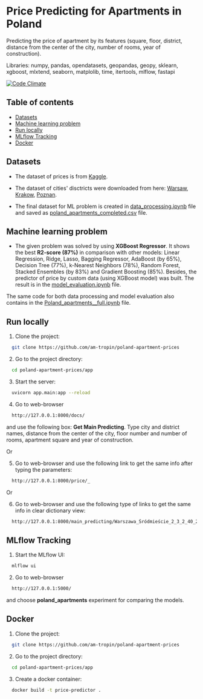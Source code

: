 # Price Predicting for Apartments in Poland

Predicting the price of apartment by its features (square, floor, district, distance from the center of the city, number of rooms, year of construction).

Libraries: numpy, pandas, opendatasets, geopandas, geopy, sklearn, xgboost, mlxtend, seaborn, matplolib, time, itertools, mlflow, fastapi

[![Code Climate][codeclimate-badge]][codeclimate-link]

[codeclimate-badge]: https://codeclimate.com/github/am-tropin/poland-apartment-prices.svg
[codeclimate-link]: https://codeclimate.com/github/am-tropin/poland-apartment-prices



## Table of contents
- [Datasets](#datasets)
- [Machine learning problem](#machine-learning-problem)
- [Run locally](#run-locally)
- [MLflow Tracking](#mlflow-tracking)
- [Docker](#docker)


## Datasets

- The dataset of prices is from [Kaggle](https://www.kaggle.com/datasets/dawidcegielski/house-prices-in-poland). 

- The dataset of cities' disctricts were downloaded from here: [Warsaw](https://github.com/andilabs/warszawa-dzielnice-geojson), [Krakow](https://github.com/andilabs/krakow-dzielnice-geojson), [Poznan](https://sip.poznan.pl/sip/dzielnice/get_dzielnice).

- The final dataset for ML problem is created in [data_processing.ipynb](https://github.com/am-tropin/poland-apartment-prices/blob/main/app/data_processing.ipynb) file and saved as [poland_apartments_completed.csv](https://github.com/am-tropin/poland-apartment-prices/blob/main/app/poland_apartments_completed.csv) file.


## Machine learning problem

- The given problem was solved by using **XGBoost Regressor**. It shows the best **R2-score (87%)** in comparison with other models: Linear Regression, Ridge, Lasso, Bagging Regressor, AdaBoost (by 65%), Decision Tree (77%), k-Nearest Neighbors (78%), Random Forest, Stacked Ensembles (by 83%) and Gradient Boosting (85%). Besides, the predictor of price by custom data (using XGBoost model) was built. The result is in the [model_evaluation.ipynb](https://github.com/am-tropin/poland-apartment-prices/blob/main/app/model_evaluation.ipynb) file.


The same code for both data processing and model evaluation also contains in the [Poland_apartments__full.ipynb](https://github.com/am-tropin/poland-apartment-prices/blob/main/Poland_apartments__full.ipynb) file.



## Run locally

1. Clone the project:
```bash
  git clone https://github.com/am-tropin/poland-apartment-prices
```

2. Go to the project directory:
```bash
  cd poland-apartment-prices/app
```

<!-- Create vitual enviroment and install dependencies
```bash
  virtualenv venv
  source venv/bin/activate
  pip install -r requirements.txt
``` -->

3. Start the server:
```bash
  uvicorn app.main:app --reload
```

4. Go to web-browser 
```bash
  http://127.0.0.1:8000/docs/
```
and use the following box: **Get Main Predicting**. Type city and district names, distance from the center of the city, floor number and number of rooms, apartment square and year of construction.

Or 

5. Go to web-browser and use the following link to get the same info after typing the parameters:

```bash
  http://127.0.0.1:8000/price/_
```

Or 

6. Go to web-browser and use the following type of links to get the same info in clear dictionary view:

```bash
  http://127.0.0.1:8000/main_predicting/Warszawa_Śródmieście_2_3_2_40_2000
```


## MLflow Tracking

1. Start the MLflow UI:
```bash
  mlflow ui
```

<!-- 2. Go to the project directory:
```bash
  mlflow ui --backend-store-uri /Users/user/Documents/GitHub/poland-apartment-prices/mlruns
``` -->

2. Go to web-browser
```bash
  http://127.0.0.1:5000/
```
and choose **poland_apartments** experiment for comparing the models.


## Docker

1. Clone the project:
```bash
  git clone https://github.com/am-tropin/poland-apartment-prices
```

2. Go to the project directory:
```bash
  cd poland-apartment-prices/app
```

3. Create a docker container:
```bash
  docker build -t price-predictor .
```


